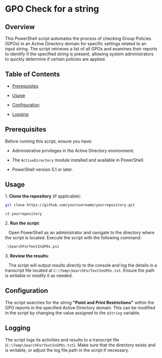 # GPO Check for a string

## Overview

This PowerShell script automates the process of checking Group Policies (GPOs) in an Active Directory domain for specific settings related to an input string. The script retrieves a list of all GPOs and examines their reports to identify if the specified string is present, allowing system administrators to quickly determine if certain policies are applied.

## Table of Contents

- [Prerequisites](#prerequisites)

- [Usage](#usage)

- [Configuration](#configuration)

- [Logging](#logging)


## Prerequisites

Before running this script, ensure you have:

- Administrative privileges in the Active Directory environment.

- The `ActiveDirectory` module installed and available in PowerShell.

- PowerShell version 5.1 or later.

## Usage

1\. **Clone the repository** (if applicable):

```bash
git clone https://github.com/yourusername/yourrepository.git

cd yourrepository
```

2\. **Run the script**:

   Open PowerShell as an administrator and navigate to the directory where the script is located. Execute the script with the following command:

```powershell
.\SearchForTextInGPOs.ps1
```

3\. **Review the results**:

   The script will output results directly to the console and log the details in a transcript file located at `C:\Temp\SearchForTextInGPOs.txt`. Ensure the path is writable or modify it as needed.

## Configuration

The script searches for the string **"Point and Print Restrictions"** within the GPO reports in the specified Active Directory domain. This can be modified in the script by changing the value assigned to the `$String` variable.

## Logging

The script logs its activities and results to a transcript file (`C:\Temp\SearchForTextInGPOs.txt`). Make sure that the directory exists and is writable, or adjust the log file path in the script if necessary.
